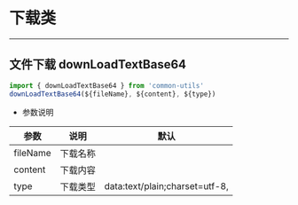 # 下载类

---
文件下载 downLoadTextBase64
---

```javascript
import { downLoadTextBase64 } from 'common-utils'
downLoadTextBase64(${fileName}, ${content}, ${type})
```

- 参数说明

| 参数     | 说明     | 默认                           |
| -------- | -------- | ------------------------------ |
| fileName | 下载名称 |                                |
| content  | 下载内容 |                                |
| type     | 下载类型 | data:text/plain;charset=utf-8, |